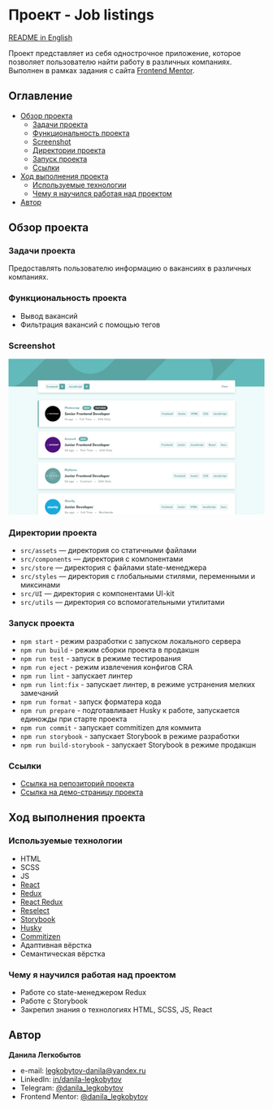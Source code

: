 # Проект - Job listings

[README in English](./README-en.md)

Проект представляет из себя однострочное приложение, которое позволяет пользователю найти работу в различных компаниях. Выполнен в рамках задания с сайта [Frontend Mentor](https://www.frontendmentor.io).

## Оглавление

- [Обзор проекта](#обзор-проекта)
  - [Задачи проекта](#задачи-проекта)
  - [Функциональность проекта](#функциональность-проекта)
  - [Screenshot](#screenshot)
  - [Директории проекта](#директории-проекта)
  - [Запуск проекта](#запуск-проекта)
  - [Ссылки](#ссылки)
- [Ход выполнения проекта](#ход-выполнения-проекта)
  - [Используемые технологии](#используемые-технологии)
  - [Чему я научился работая над проектом](#чему-я-научился-работая-над-проектом)
- [Автор](#автор)

## Обзор проекта

### Задачи проекта

Предоставлять пользователю информацию о вакансиях в различных компаниях.

### Функциональность проекта

- Вывод вакансий
- Фильтрация вакансий с помощью тегов

### Screenshot

![Home page screenshot](./screenshot/jl-1.png)

### Директории проекта

- `src/assets` — директория со статичными файлами
- `src/components` — директория с компонентами
- `src/store` — директория с файлами state-менеджера
- `src/styles` — директория с глобальными стилями, переменными и миксинами
- `src/UI` — директория с компонентами UI-kit
- `src/utils` — директория со вспомогательными утилитами

### Запуск проекта

- `npm start` - режим разработки с запуском локального сервера
- `npm run build` - режим сборки проекта в продакшн
- `npm run test` - запуск в режиме тестирования
- `npm run eject` - режим извлечения конфигов CRA
- `npm run lint` - запускает линтер
- `npm run lint:fix` - запускает линтер, в режиме устранения мелких замечаний
- `npm run format` - запуск форматера кода
- `npm run prepare` - подготавливает Husky к работе, запускается единожды при старте проекта
- `npm run commit` - запускает commitizen для коммита
- `npm run storybook` - запускает Storybook в режиме разработки
- `npm run build-storybook` - запускает Storybook в режиме продакшн

### Ссылки

- [Ссылка на репозиторий проекта](https://github.com/Bjorn86/fm-job-listings)
- [Ссылка на демо-страницу проекта](https://bjorn86.github.io/fm-job-listings/)

## Ход выполнения проекта

### Используемые технологии

- HTML
- SCSS
- JS
- [React](https://react.dev/)
- [Redux](https://redux.js.org/)
- [React Redux](https://react-redux.js.org/)
- [Reselect](https://www.npmjs.com/package/reselect)
- [Storybook](https://storybook.js.org/)
- [Husky](https://typicode.github.io/husky/)
- [Commitizen](https://commitizen-tools.github.io/commitizen/)
- Адаптивная вёрстка
- Семантическая вёрстка

### Чему я научился работая над проектом

- Работе со state-менеджером Redux
- Работе с Storybook
- Закрепил знания о технологиях HTML, SCSS, JS, React

## Автор

**Данила Легкобытов**

- e-mail: [legkobytov-danila@yandex.ru](mailto:legkobytov-danila@yandex.ru)
- LinkedIn: [in/danila-legkobytov](https://www.linkedin.com/in/danila-legkobytov/)
- Telegram: [@danila_legkobytov](https://t.me/danila_legkobytov)
- Frontend Mentor: [@danila_legkobytov](https://www.frontendmentor.io/profile/Bjorn86)
